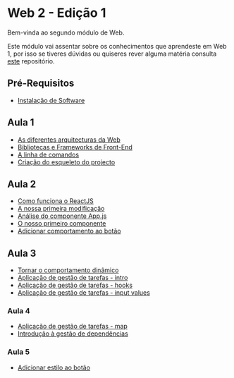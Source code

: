 # Web 2 - Edição 1

Bem-vinda ao segundo módulo de Web.

Este módulo vai assentar sobre os conhecimentos que aprendeste em Web 1, por isso se tiveres dúvidas ou quiseres rever alguma matéria consulta [este](https://github.com/As-Raparigas-do-Codigo/web-ed-3) repositório.

## Pré-Requisitos
* [Instalação de Software](Instalacao-de-Software.md)

## Aula 1

- [As diferentes arquitecturas da Web](As-diferentes-arquitecturas-da-web.md)
- [Bibliotecas e Frameworks de Front-End](Bibliotecas-e-Frameworks-de-Front-End.md)
- [A linha de comandos](A-linha-de-comandos.md)
- [Criação do esqueleto do projecto](Criacao-do-esqueleto-do-projecto.md)

## Aula 2

- [Como funciona o ReactJS](Como-funciona-o-ReactJS.md)
- [A nossa primeira modificação](A-nossa-primeira-modificacao.md)
- [Análise do componente App.js](Analise-do-componente-Appjs.md)
- [O nosso primeiro componente](O-nosso-primeiro-componente.md)
- [Adicionar comportamento ao botão](Adicionar-comportamento-ao-botao.md)

## Aula 3

- [Tornar o comportamento dinâmico](Tornar-o-comportamento-dinamico.md)
- [Aplicação de gestão de tarefas - intro](Aplicacao-de-gestao-de-tarefas.md)
- [Aplicação de gestão de tarefas - hooks](Aplicacao-de-gestao-de-tarefas-hooks.md)
- [Aplicação de gestão de tarefas - input values](Aplicacao-de-gestao-de-tarefas-input-values.md)

### Aula 4

- [Aplicação de gestão de tarefas - map](Aplicacao-de-gestao-de-tarefas-map.md)
- [Introdução à gestão de dependências](Introducao-a-gestao-de-dependencias.md)

### Aula 5

- [Adicionar estilo ao botão](Adicionar-estilo-ao-botao.md)
